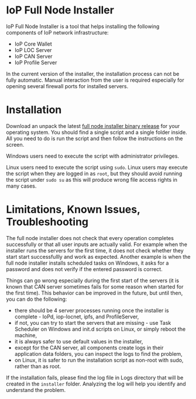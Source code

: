 # IoP Full Node Installer

IoP Full Node Installer is a tool that helps installing the following components of IoP network infrastructure:

 * IoP Core Wallet
 * IoP LOC Server
 * IoP CAN Server
 * IoP Profile Server

In the current version of the installer, the installation process can not be fully automatic. Manual interaction from the user is required especially for opening several firewall ports 
for installed servers. 


# Installation

Download an unpack the latest [full node installer binary release](https://github.com/Internet-of-People/iop-full-node-installer/releases) for your operating system.
You should find a single script and a single folder inside. All you need to do is run the script and then follow the instructions on the screen.

Windows users need to execute the script with administrator privileges. 

Linux users need to execute the script using `sudo`. Linux users may execute the script when they are logged in as `root`, but they should avoid 
running the script under `sudo su` as this will produce wrong file access rights in many cases.


# Limitations, Known Issues, Troubleshooting

The full node installer does not check that every operation completes successfully or that all user inputs are actually valid. For example when the installer 
runs the servers for the first time, it does not check whether they start start successfullly and work as expected. Another example is when the full node installer 
installs scheduled tasks on Windows, it asks for a password and does not verify if the entered password is correct.

Things can go wrong especially during the first start of the servers (it is known that CAN server sometimes fails for some reason when started for the first time). 
This behavior can be improved in the future, but until then, you can do the following:

 * there should be 4 server processes running once the installer is complete - IoPd, iop-locnet, ipfs, and ProfileServer,
 * if not, you can try to start the servers that are missing - use Task Scheduler on Windows and init.d scripts on Linux, or simply reboot the machine,
 * it is always safer to use default values in the installer,
 * except for the CAN server, all components create logs in their application data folders, you can inspect the logs to find the problem,
 * on Linux, it is safer to run the installation script as non-root with sudo, rather than as root.

If the installation fails, please find the log file in Logs directory that will be created in the `installer` folder. Analyzing the log will help you identify and understand the problem.
